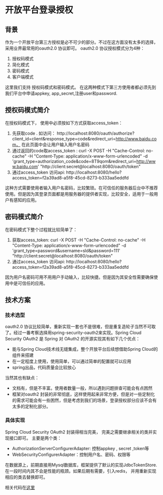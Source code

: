 # 开放平台登录授权
## 背景
作为一个开放平台第三方授权是必不可少的部分。不过在这方面没有太多的选择，采用业界最常用的oauth2.0 协议即可。
oauth2.0 协议授权模式分为4种：

1. 授权码模式
2. 简化模式
3. 密码模式
4. 客户端模式

这里我们支持 授权码模式和密码模式。 在这两种模式下第三方使用者都必须先到我们平台中申请appkey, app_secret,注册user和password.

## 授权码模式简介
在授权码模式下， 使用中必须按如下方式获取access_token：

1. 先获取code . 如访问： http://localhost:8080/oauth/authorize?client_id=client&response_type=code&redirect_uri=http://www.baidu.com， 在此页面中会让用户输入用户名密码
2. 通过返回的code取access_token : curl -X POST -H "Cache-Control: no-cache" -H "Content-Type: application/x-www-form-urlencoded" -d 'grant_type=authorization_code&code=8T9qom&redirect_uri=http://www.baidu.com' "http://client:secret@localhost:8080/oauth/token"
3. 通过access_token 访问api: http://localhost:8080/hello?access_token=f2a39ad8-a5f8-45cd-8273-b333aa5eddfd

这种方式需要使用者输入用户名密码，比较繁琐。在可信任的服务器后台中不推荐使用。但是因为其登录页面都是用服务器的提供者实现，比较安全，适用于一般用户有感知的应用。

## 密码模式简介
在密码模式下整个过程就比较简单了：

1. 获取access_token: curl -X POST  -H "Cache-Control: no-cache" -H "Content-Type: application/x-www-form-urlencoded" -d 'grant_type=password&username=sld&password=111' "http://client:secret@localhost:8080/oauth/token"
2. 通过access_token 访问api: http://localhost:8080/hello?access_token=f2a39ad8-a5f8-45cd-8273-b333aa5eddfd

因为用户名密码可用不用用户手动输入，比较快捷。但是因为其安全性需要确保使用中是可信任的应用。

## 技术方案
### 技术选型
oauth2.0 协议比较简单，重新实现一套也不是很难，但是重复造轮子当然不可取了。经过一番考察选择用spring-security-oauth2来实现。Spring Cloud Security OAuth2 是 Spring 对 OAuth2 的开源实现其有如下几个优点：

- 能与Spring Cloud技术线无缝集成，整个开放平台后续想借助Spring Cloud的组件来搭建
- 在一定程度上使用，使用简单，可以通过简单的配置就可以应用
- spring出品，代码质量会比较放心

当然其也有缺点：

- 文档有，但是不丰富。使用者数量一般，所以遇到问题排查可能会有点困然
- 框架对oauth2 封装的非常彻底，这样使用起来非常方便，但是对一些定制化的需求可能会有一些困然，但是考虑到我们的场景，登录授权部分应该不会有太多的定制化部分。

### 具体实现
Spring Cloud Security OAuth2 封装得相当完美， 完美之需要继承相关的类并实现接口即可。 主要是两个类：

- AuthorizationServerConfigurerAdapter: 控制appkey , secret ,token等
- WebSecurityConfigurerAdapter：控制用户名、密码、权限等

在数据源上，前期直接用Mysql数据库，框架提供了默认的实现JdbcTokenStore. 在一段时间内其不会是性能的瓶颈。如果后期有需要，引入redis， 并用重新实现相应的类去替换即可。

相关代码在[这里](https://github.com/sld666666/openapi)


